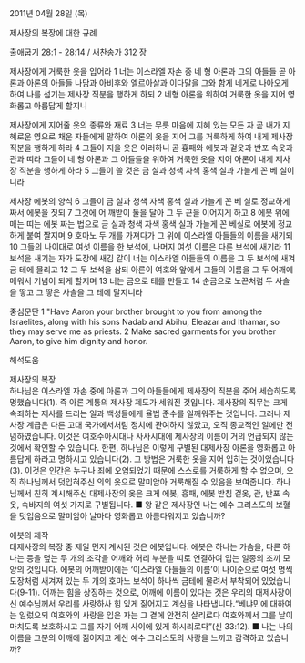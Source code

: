 2011년 04월 28일 (목)

제사장의 복장에 대한 규례



출애굽기 28:1 - 28:14 / 새찬송가 312 장


제사장에게 거룩한 옷을 입어라
1 너는 이스라엘 자손 중 네 형 아론과 그의 아들들 곧 아론과 아론의 아들들 나담과 아비후와 엘르아살과 이다말을 그와 함게 네게로 나아오게 하여 나를 섬기는 제사장 직분을 행하게 하되 2 네형 아론을 위하여 거룩한 옷을 지어 영화롭고 아름답게 할지니

제사장에게 지어줄 옷의 종류와 재료
3 너는 무릇 마음에 지혜 있는 모든 자 곧 내가 지혜로운 영으로 채운 자들에게 말하여 아론의 옷을 지어 그를 거룩하게 하여 내게 제사장 직분을 행하게 하라 4 그들이 지을 옷은 이러하니 곧 흉패와 에봇과 겉옷과 반포 속옷과 관과 띠라 그들이 네 형 아론과 그 아들들을 위하여 거룩한 옷을 지어 아론이 내게 제사장 직분을 행하게 하라 5 그들이 쓸 것은 금 실과 청색 자색 홍색 실과 가늘게 꼰 베 실이니라

제사장 에봇의 양식
6 그들이 금 실과 청색 자색 홍색 실과 가늘게 꼰 베 실로 정교하게 짜서 에봇을 짓되 7 그것에 어
깨받이 둘을 달아 그 두 끈을 이어지게 하고 8 에봇 위에 매는 띠는 에봇 짜는 법으로 금 실과 청색 자색 홍색 실과 가늘게 꼰 베실로 에봇에 정교하게 붙여 짤지며 9 호마노 두 개를 가져다가 그 위에 이스라엘 아들들의 이름을 새기되 10 그들의 나이대로 여섯 이름을 한 보석에, 나머지 여섯 이름은 다른 보석에 새기라 11 보석을 새기는 자가 도장에 새김 같이 너는 이스라엘 아들들의 이름을 그 두 보석에 새겨 금 테에 물리고 12 그 두 보석을 삼되 아론이 여호와 앞에서 그들의 이름을 그 두 어깨에 메워서 기념이 되게 할지며 13 너는 금으로 테를 만들고 14 순금으로 노끈처럼 두 사슬을 땋고 그 땋은 사슬을 그 테에 달지니라

중심문단
1 "Have Aaron your brother brought to you from among the Israelites, along with his sons Nadab and Abihu, Eleazar and Ithamar, so they may serve me as priests. 2 Make sacred garments for you brother Aaron, to give him dignity and honor.

해석도움





제사장의 복장  
하나님은 이스라엘 자손 중에 아론과 그의 아들들에게 제사장의 직분을 주어 세습하도록 명했습니다(1). 즉 아론 계통의 제사장 제도가 세워진 것입니다. 제사장의 직무는 크게 속죄하는 제사를 드리는 일과 백성들에게 율법 준수를 일깨워주는 것입니다. 그러나 제사장 계급은 다른 고대 국가에서처럼 정치에 관여하지 않았고, 오직 종교적인 일에만 전념하였습니다. 이것은 여호수아시대나 사사시대에 제사장의 이름이 거의 언급되지 않는 것에서 확인할 수 있습니다. 한편, 하나님은 이렇게 구별된 대제사장 아론을 영화롭고 아름답게 하라고 명하시고 있습니다(2). 그 방법은 거룩한 옷을 지어 입히는 것이었습니다(3). 이것은 인간은 누구나 죄에 오염되었기 때문에 스스로를 거룩하게 할 수 없으며, 오직 하나님께서 덧입혀주신 의의 옷으로 말미암아 거룩해질 수 있음을 보여줍니다. 하나님께서 친히 계시해주신 대제사장의 옷은 크게 에봇, 흉패, 에봇 받침 겉옷, 관, 반포 속옷, 속바지의 여섯 가지로 구별됩니다. 
■ 왕 같은 제사장인 나는 예수 그리스도의 보혈을 덧입음으로 말미암아 날마다 영화롭고 아름다워지고 있습니까? 

에봇의 제작  
대제사장의 복장 중 제일 먼저 계시된 것은 에봇입니다. 에봇은 하나는 가슴을, 다른 하나는 등을 덮는 두 개의 조각을 어깨와 허리 부분을 띠로 연결하여 입는 일종의 조끼 모양의 것입니다. 에봇의 어깨받이에는 ‘이스라엘 아들들의 이름’이 나이순으로 여섯 명씩 도장처럼 새겨져 있는 두 개의 호마노 보석이 하나씩 금테에 물려서 부착되어 있었습니다(9-11). 어깨는 힘을 상징하는 것으로, 어깨에 이름이 있다는 것은 우리의 대제사장이신 예수님께서 우리를 사랑하사 힘 있게 짊어지고 계심을 나타냅니다.“베냐민에 대하여는 일렀으되 여호와의 사랑을 입은 자는 그 곁에 안전히 살리로다 여호와께서 그를 날이 마치도록 보호하시고 그를 자기 어깨 사이에 있게 하시리로다”(신 33:12). 
■ 나는 나의 이름을 그분의 어깨에 짊어지고 계신 예수 그리스도의 사랑을 느끼고 감격하고 있습니까?